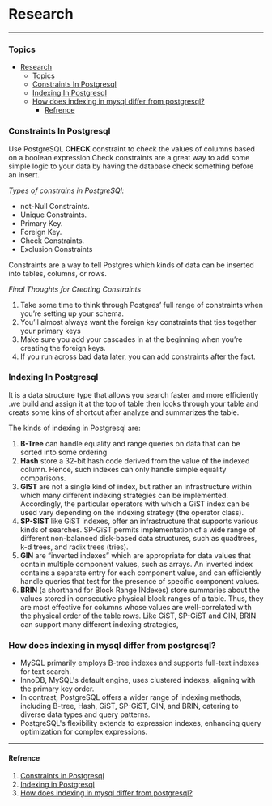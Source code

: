 # Research 
---
### Topics
- [Research](#research)
    - [Topics](#topics)
    - [Constraints In Postgresql](#constraints-in-postgresql)
    - [Indexing In Postgresql](#indexing-in-postgresql)
    - [How does indexing in mysql differ from postgresql?](#how-does-indexing-in-mysql-differ-from-postgresql)
      - [Refrence](#refrence)

### Constraints In Postgresql
Use PostgreSQL **CHECK** constraint to check the values of columns based on a boolean expression.Check constraints are a great way to add some simple logic to your data by having the database check something before an insert.

*Types of constrains in PostgreSQl:*
- not-Null Constraints.
- Unique Constraints.
- Primary Key.
- Foreign Key.
- Check Constraints.
- Exclusion Constraints
  
Constraints are a way to tell Postgres which kinds of data can be inserted into tables, columns, or rows.

*Final Thoughts for Creating Constraints*
1. Take some time to think through Postgres’ full range of constraints when you’re setting up your schema.
1. You’ll almost always want the foreign key constraints that ties together your primary keys
1. Make sure you add your cascades in at the beginning when you’re creating the foreign keys.
1. If you run across bad data later, you can add constraints after the fact.



### Indexing In Postgresql
It is a data structure type that allows you search faster and more efficiently .we build and assign it at the top of table then looks through your table and creats some kins of shortcut after analyze and summarizes the table.

The kinds of indexing in Postgresql are:
1. **B-Tree** can handle equality and range queries on data that can be sorted into some ordering
2. **Hash** store a 32-bit hash code derived from the value of the indexed column. Hence, such indexes can only handle simple equality comparisons.
3. **GIST** are not a single kind of index, but rather an infrastructure within which many different indexing strategies can be implemented. Accordingly, the particular operators with which a GiST index can be used vary depending on the indexing strategy (the operator class).
4. **SP-SIST**  like GiST indexes, offer an infrastructure that supports various kinds of searches. SP-GiST permits implementation of a wide range of different non-balanced disk-based data structures, such as quadtrees, k-d trees, and radix trees (tries).
5. **GIN** are “inverted indexes” which are appropriate for data values that contain multiple component values, such as arrays. An inverted index contains a separate entry for each component value, and can efficiently handle queries that test for the presence of specific component values.
6. **BRIN** (a shorthand for Block Range INdexes) store summaries about the values stored in consecutive physical block ranges of a table. Thus, they are most effective for columns whose values are well-correlated with the physical order of the table rows. Like GiST, SP-GiST and GIN, BRIN can support many different indexing strategies,
   


### How does indexing in mysql differ from postgresql?

- MySQL primarily employs B-tree indexes and supports full-text indexes for text search. 
- InnoDB, MySQL's default engine, uses clustered indexes, aligning with the primary key order.
- In contrast, PostgreSQL offers a wider range of indexing methods, including B-tree, Hash, GiST, SP-GiST, GIN, and BRIN, catering to diverse data types and query patterns. 
- PostgreSQL's flexibility extends to expression indexes, enhancing query optimization for complex expressions.
 
 ----
#### Refrence
1. [Constraints in Postgresql](https://www.crunchydata.com/blog/postgres-constraints-for-newbies#final-thoughts-for-creating-constraints)
1. [Indexing in Postgresql]( https://www.postgresql.org/docs/current/indexes-types.html)
1. [How does indexing in mysql differ from postgresql?](https://chat.openai.com/)
